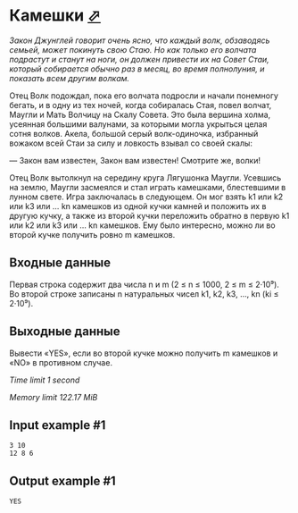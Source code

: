 # Камешки [⬀](https://www.e-olymp.com/en/problems/1414)

_Закон Джунглей говорит очень ясно, что каждый волк, обзаводясь семьей, может покинуть свою Стаю. Но как только его волчата подрастут и станут на ноги, он должен привести их на Совет Стаи, который собирается обычно раз в месяц, во время полнолуния, и показать всем другим волкам._

Отец Волк подождал, пока его волчата подросли и начали понемногу бегать, и в одну из тех ночей, когда собиралась Стая, повел волчат, Маугли и Мать Волчицу на Скалу Совета. Это была вершина холма, усеянная большими валунами, за которыми могла укрыться целая сотня волков. Акела, большой серый волк-одиночка, избранный вожаком всей Стаи за силу и ловкость взывал со своей скалы:

— Закон вам известен, Закон вам известен! Смотрите же, волки!

Отец Волк вытолкнул на середину круга Лягушонка Маугли. Усевшись на землю, Маугли засмеялся и стал играть камешками, блестевшими в лунном свете. Игра заключалась в следующем. Он мог взять k1 или k2 или k3 или … kn камешков из одной кучки камней и положить их в другую кучку, а также из второй кучки переложить обратно в первую k1 или k2 или k3 или … kn камешков. Ему было интересно, можно ли во второй кучке получить ровно m камешков.

## Входные данные

Первая строка содержит два числа n и m (2 ≤ n ≤ 1000, 2 ≤ m ≤ 2·10⁹). Во второй строке записаны n натуральных чисел k1, k2, k3, …, kn (ki ≤ 2·10⁹).

## Выходные данные

Вывести «YES», если во второй кучке можно получить m камешков и «NO» в противном случае.

_Time limit 1 second_

_Memory limit 122.17 MiB_


## Input example #1
```
3 10
12 8 6
```

## Output example #1
```
YES
```

